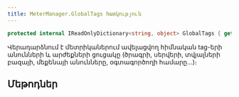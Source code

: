 ```yaml
---
title: MeterManager.GlobalTags հատկություն
---
```


```c#
protected internal IReadOnlyDictionary<string, object> GlobalTags { get; }
```

Վերադարձնում է մետրիկաներում ավելացվող հիմնական tag-երի անունների և արժեքների ցուցակը (ծրագրի, սերվերի, տվյալների բազայի, մեքենայի անունները, օգտագործողի համարը...)։

## Մեթոդներ
